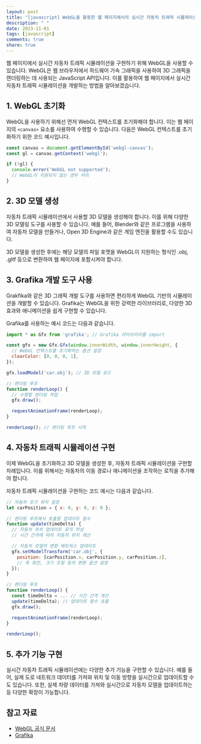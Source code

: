 ```yaml
---
layout: post
title: "[javascript] WebGL을 활용한 웹 페이지에서의 실시간 자동차 트래픽 시뮬레이션 개발 방법"
description: " "
date: 2023-11-01
tags: [javascript]
comments: true
share: true
---
```


웹 페이지에서 실시간 자동차 트래픽 시뮬레이션을 구현하기 위해 WebGL을 사용할 수 있습니다. WebGL은 웹 브라우저에서 하드웨어 가속 그래픽을 사용하여 3D 그래픽을 렌더링하는 데 사용되는 JavaScript API입니다. 이를 활용하여 웹 페이지에서 실시간 자동차 트래픽 시뮬레이션을 개발하는 방법을 알아보겠습니다.

## 1. WebGL 초기화

WebGL을 사용하기 위해선 먼저 WebGL 컨텍스트를 초기화해야 합니다. 이는 웹 페이지의 `<canvas>` 요소를 사용하여 수행할 수 있습니다. 다음은 WebGL 컨텍스트를 초기화하기 위한 코드 예시입니다.

```javascript
const canvas = document.getElementById('webgl-canvas');
const gl = canvas.getContext('webgl');

if (!gl) {
  console.error('WebGL not supported');
  // WebGL이 지원되지 않는 경우 처리
}
```

## 2. 3D 모델 생성

자동차 트래픽 시뮬레이션에서 사용할 3D 모델을 생성해야 합니다. 이를 위해 다양한 3D 모델링 도구를 사용할 수 있습니다. 예를 들어, Blender와 같은 프로그램을 사용하여 자동차 모델을 만들거나, Open 3D Engine과 같은 게임 엔진을 활용할 수도 있습니다.

3D 모델을 생성한 후에는 해당 모델의 파일 포맷을 WebGL이 지원하는 형식인 .obj, .gltf 등으로 변환하여 웹 페이지에 포함시켜야 합니다.

## 3. Grafika 개발 도구 사용

Grakfika와 같은 3D 그래픽 개발 도구를 사용하면 편리하게 WebGL 기반의 시뮬레이션을 개발할 수 있습니다. Grafika는 WebGL을 위한 강력한 라이브러리로, 다양한 3D 효과와 애니메이션을 쉽게 구현할 수 있습니다.

Grafika를 사용하는 예시 코드는 다음과 같습니다.

```javascript
import * as Gfx from 'grafika'; // Grafika 라이브러리를 import

const gfx = new Gfx.Gfx(window.innerWidth, window.innerHeight, {
  // WebGL 컨텍스트를 초기화하는 옵션 설정
  clearColor: [0, 0, 0, 1],
});

gfx.loadModel('car.obj'); // 3D 모델 로드

// 렌더링 루프
function renderLoop() {
  // 수행할 렌더링 작업
  gfx.draw();

  requestAnimationFrame(renderLoop);
}

renderLoop(); // 렌더링 루프 시작
```

## 4. 자동차 트래픽 시뮬레이션 구현

이제 WebGL을 초기화하고 3D 모델을 생성한 후, 자동차 트래픽 시뮬레이션을 구현할 차례입니다. 이를 위해서는 자동차의 이동 경로나 애니메이션을 조작하는 로직을 추가해야 합니다.

자동차 트래픽 시뮬레이션을 구현하는 코드 예시는 다음과 같습니다.

```javascript
// 자동차 초기 위치 설정
let carPosition = { x: 0, y: 0, z: 0 };

// 렌더링 루프에서 호출할 업데이트 함수
function update(timeDelta) {
  // 자동차 위치 업데이트 로직 작성
  // 시간 간격에 따라 자동차 위치 계산

  // 자동차 모델의 변환 매트릭스 업데이트
  gfx.setModelTransform('car.obj', {
    position: [carPosition.x, carPosition.y, carPosition.z],
    // 축 회전, 크기 조절 등의 변환 옵션 설정
  });
}

// 렌더링 루프
function renderLoop() {
  const timeDelta = ... // 시간 간격 계산
  update(timeDelta); // 업데이트 함수 호출
  gfx.draw();

  requestAnimationFrame(renderLoop);
}

renderLoop();
```

## 5. 추가 기능 구현

실시간 자동차 트래픽 시뮬레이션에는 다양한 추가 기능을 구현할 수 있습니다. 예를 들어, 실제 도로 네트워크 데이터를 가져와 위치 및 이동 방향을 실시간으로 업데이트할 수도 있습니다. 또한, 실제 차량 데이터를 가져와 실시간으로 자동차 모델을 업데이트하는 등 다양한 확장이 가능합니다.

## 참고 자료

- [WebGL 공식 문서](https://developer.mozilla.org/ko/docs/Web/API/WebGL_API)
- [Grafika](https://grafika.kim/)